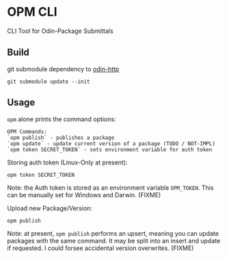 # OPM CLI

CLI Tool for Odin-Package Submittals

## Build

git submodule dependency to [odin-http](https://github.com/laytan/odin-http)

`git submodule update --init`

## Usage

`opm` alone prints the command options:

```text
OPM Commands:
`opm publish` - publishes a package
`opm update` - update current version of a package (TODO / NOT-IMPL)
`opm token SECRET_TOKEN` - sets environment variable for auth token
```

Storing auth token (Linux-Only at present):

```text
opm token SECRET_TOKEN
```

Note: the Auth token is stored as an environment variable `OPM_TOKEN`. This can be manually set for Windows and Darwin. (FIXME)

Upload new Package/Version:

```text
opm publish
```

Note: at present, `opm publish` performs an upsert, meaning you can update packages with the same command. It may be split into an insert and update if requested. I could forsee accidental version overwrites. (FIXME)
